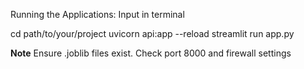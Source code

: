 Running the Applications: Input in terminal

cd path/to/your/project
uvicorn api:app --reload
streamlit run app.py

**Note**
Ensure .joblib files exist.
Check port 8000 and firewall settings
